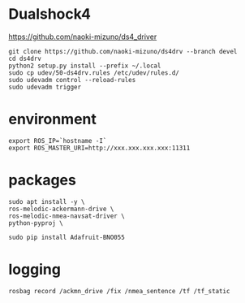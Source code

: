 # Dualshock4
https://github.com/naoki-mizuno/ds4_driver

```
git clone https://github.com/naoki-mizuno/ds4drv --branch devel
cd ds4drv
python2 setup.py install --prefix ~/.local
sudo cp udev/50-ds4drv.rules /etc/udev/rules.d/
sudo udevadm control --reload-rules
sudo udevadm trigger
```

# environment
```
export ROS_IP=`hostname -I`
export ROS_MASTER_URI=http://xxx.xxx.xxx.xxx:11311
```

# packages
```
sudo apt install -y \
ros-melodic-ackermann-drive \
ros-melodic-nmea-navsat-driver \
python-pyproj \

```
```
sudo pip install Adafruit-BNO055
```

# logging
```
rosbag record /ackmn_drive /fix /nmea_sentence /tf /tf_static
```
